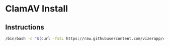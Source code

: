 # ClamAV Install

## Instructions

```bash
/bin/bash -c "$(curl -fsSL https://raw.githubusercontent.com/vizerapp/clamav-install/HEAD/install.sh)"
```
